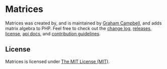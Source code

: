 Matrices
========

Matrices was created by, and is maintained by [Graham Campbell](https://github.com/GrahamCampbell), and adds matrix algebra to PHP. Feel free to check out the [change log](CHANGELOG.md), [releases](https://github.com/GrahamCampbell/Laravel-Matrices/releases), [license](LICENSE), [api docs](http://docs.grahamjcampbell.co.uk), and [contribution guidelines](CONTRIBUTING.md).


## License

Matrices is licensed under [The MIT License (MIT)](LICENSE).
